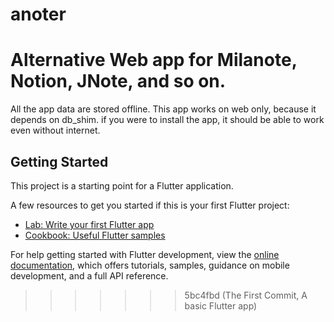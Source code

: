 # anoter
Alternative Web app for Milanote, Notion, JNote, and so on. 
=======

All the app data are stored offline.
This app works on web only, because it depends on db_shim.
if you were to install the app, it should be able to work even without internet.

## Getting Started

This project is a starting point for a Flutter application.

A few resources to get you started if this is your first Flutter project:

- [Lab: Write your first Flutter app](https://docs.flutter.dev/get-started/codelab)
- [Cookbook: Useful Flutter samples](https://docs.flutter.dev/cookbook)

For help getting started with Flutter development, view the
[online documentation](https://docs.flutter.dev/), which offers tutorials,
samples, guidance on mobile development, and a full API reference.
>>>>>>> 5bc4fbd (The First Commit, A basic Flutter app)

